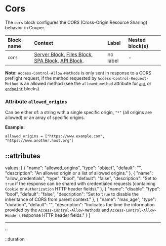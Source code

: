 # Cors

The `cors` block configures the CORS (Cross-Origin Resource Sharing) behavior in Couper.

| Block name | Context                                                                                                       | Label    | Nested block(s) |
|:-----------|:--------------------------------------------------------------------------------------------------------------|:---------|:----------------|
| `cors`     | [Server Block](#server-block), [Files Block](#files-block), [SPA Block](#spa-block), [API Block](#api-block). | no label | -               |

**Note:** `Access-Control-Allow-Methods` is only sent in response to a CORS preflight request, if the method requested by `Access-Control-Request-Method` is an allowed method (see the `allowed_method` attribute for [`api`](/configuration/block/api) or [`endpoint`](/configuration/block/endpoint) blocks).

### Attribute `allowed_origins`

Can be either of: a string with a single specific origin, `"*"` (all origins are allowed) or an array of specific origins.

**Example:**
```hcl
allowed_origins = ["https://www.example.com", "https://www.another.host.org"]
```

::attributes
---
values: [
  {
    "name": "allowed_origins",
    "type": "object",
    "default": "",
    "description": "An allowed origin or a list of allowed origins."
  },
  {
    "name": "allow_credentials",
    "type": "bool",
    "default": "false",
    "description": "Set to <code>true</code> if the response can be shared with credentialed requests (containing <code>Cookie</code> or <code>Authorization</code> HTTP header fields)."
  },
  {
    "name": "disable",
    "type": "bool",
    "default": "false",
    "description": "Set to <code>true</code> to disable the inheritance of CORS from parent context."
  },
  {
    "name": "max_age",
    "type": "duration",
    "default": "",
    "description": "Indicates the time the information provided by the <code>Access-Control-Allow-Methods</code> and <code>Access-Control-Allow-Headers</code> response HTTP header fields."
  }
]

---
::

::duration
